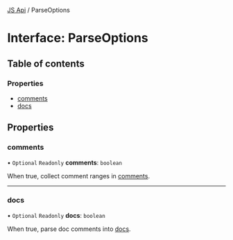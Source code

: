 [JS Api](../index.md) / ParseOptions

# Interface: ParseOptions

## Table of contents

### Properties

- [comments](ParseOptions.md#comments)
- [docs](ParseOptions.md#docs)

## Properties

### comments

• `Optional` `Readonly` **comments**: `boolean`

When true, collect comment ranges in [comments](TypeSpecScriptNode.md#comments).

___

### docs

• `Optional` `Readonly` **docs**: `boolean`

When true, parse doc comments into [docs](BaseNode.md#docs).
